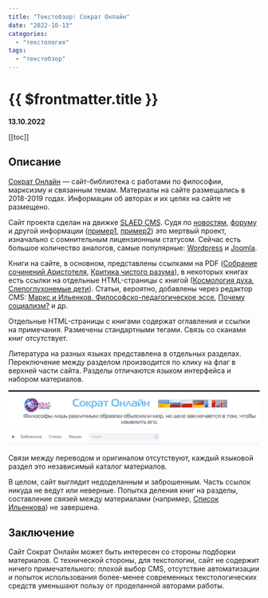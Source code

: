 ```yaml
---
title: "Текстобзор: Сократ Онлайн"
date: "2022-10-13"
categories:
  - "текстология"
tags:
  - "текстобзор"
---
```


# {{ $frontmatter.title }}

**13.10.2022**

[[toc]]

## Описание

[Сократ Онлайн](http://sokrat.online/index.php) — сайт-библиотека c работами по философии, марксизму и связанным темам. Материалы на сайте размещались в 2018-2019 годах. Информации об авторах и их целях на сайте не размещено.

Сайт проекта сделан на движке [SLAED CMS](https://ru.wikipedia.org/wiki/Open_SLAED). Судя по [новостям](https://slaed.net/index.php?name=news), [форуму](https://slaed.net/index.php?name=forum) и другой информации ([пример1](http://forum.ru-board.com/topic.cgi?forum=28&topic=2624), [пример2](http://antislaedcms.ru/index.php?autocom=ibwiki&cmd=article&id=14)) это мертвый проект, изначально с сомнительным лицензионным статусом. Сейчас есть большое количество аналогов, самые популярные: [Wordpress](https://wordpress.org) и [Joomla](https://www.joomla.org).

Книги на сайте, в основном, представлены ссылками на PDF ([Собрание сочинений Аристотеля](http://sokrat.online/files-view-89.html), [Критика чистого разума](http://sokrat.online/files-view-152.html)), в некоторых книгах есть ссылки на отдельные HTML-страницы с книгой ([Космология духа](http://sokrat.online/files-view-161.html), [Слепоглухонемые дети](http://sokrat.online/files-view-171.html)). Статьи, вероятно, добавлены через редактор CMS: [Маркс и Ильенков. Философско-педагогическое эссе](http://sokrat.online/pages-view-96.html), [Почему социализм?](http://sokrat.online/pages-view-78.html) и др.

Отдельные HTML-страницы с книгами содержат оглавления и ссылки на примечания. Размечены стандартными тегами. Связь со сканами книг отсутствует.

Литература на разных языках представлена в отдельных разделах. Переключение между разделом производится по клику на флаг в верхней части сайта. Разделы отличаются языком интерфейса и набором материалов.

![](images\textreview\sokrat-online\soktat-online01.png)

Связи между переводом и оригиналом отсутствуют, каждый языковой раздел это независимый каталог материалов.

В целом, сайт выглядит недоделанным и заброшенным. Часть ссылок никуда не ведут или неверные. Попытка деления книг на разделы, составление связей между материалами (например, [Список Ильенкова](http://sokrat.online/index.php?name=content&op=view&id=4)) не завершена.

## Заключение

Сайт Сократ Онлайн может быть интересен со стороны подборки материалов. С технической стороны, для текстологии, сайт не содержит ничего примечательного: плохой выбор CMS, отсутствие автоматизации и попыток использования более-менее современных текстологических средств уменьшают пользу от проделанной авторами работы.
